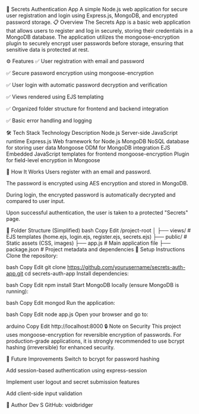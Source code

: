🔐 Secrets Authentication App
A simple Node.js web application for secure user registration and login using Express.js, MongoDB, and encrypted password storage.
📋 Overview
The Secrets App is a basic web application that allows users to register and log in securely, storing their credentials in a MongoDB database. The application utilizes the mongoose-encryption plugin to securely encrypt user passwords before storage, ensuring that sensitive data is protected at rest.

⚙️ Features
✅ User registration with email and password

✅ Secure password encryption using mongoose-encryption

✅ User login with automatic password decryption and verification

✅ Views rendered using EJS templating

✅ Organized folder structure for frontend and backend integration

✅ Basic error handling and logging

🛠️ Tech Stack
Technology	Description
Node.js	Server-side JavaScript runtime
Express.js	Web framework for Node.js
MongoDB	NoSQL database for storing user data
Mongoose	ODM for MongoDB integration
EJS	Embedded JavaScript templates for frontend
mongoose-encryption	Plugin for field-level encryption in Mongoose

🧪 How It Works
Users register with an email and password.

The password is encrypted using AES encryption and stored in MongoDB.

During login, the encrypted password is automatically decrypted and compared to user input.

Upon successful authentication, the user is taken to a protected "Secrets" page.

📁 Folder Structure (Simplified)
bash
Copy
Edit
/project-root
│
├── views/               # EJS templates (home.ejs, login.ejs, register.ejs, secrets.ejs)
├── public/              # Static assets (CSS, images)
├── app.js               # Main application file
├── package.json         # Project metadata and dependencies
🚀 Setup Instructions
Clone the repository:

bash
Copy
Edit
git clone https://github.com/yourusername/secrets-auth-app.git
cd secrets-auth-app
Install dependencies:

bash
Copy
Edit
npm install
Start MongoDB locally (ensure MongoDB is running):

bash
Copy
Edit
mongod
Run the application:

bash
Copy
Edit
node app.js
Open your browser and go to:

arduino
Copy
Edit
http://localhost:8000
🔒 Note on Security
This project uses mongoose-encryption for reversible encryption of passwords. For production-grade applications, it is strongly recommended to use bcrypt hashing (irreversible) for enhanced security.

📌 Future Improvements
Switch to bcrypt for password hashing

Add session-based authentication using express-session

Implement user logout and secret submission features

Add client-side input validation

👤 Author
Dev S
GitHub: voidbridger
